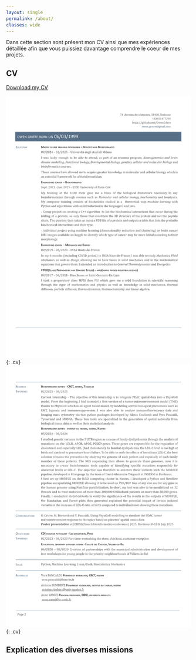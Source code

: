```yaml
---
layout: single
permalink: /about/
classes: wide
---
```


Dans cette section sont présent mon CV ainsi que mes expériences détaillée afin que vous puissiez davantage comprendre le coeur de mes projets.

## CV

[Download my CV](/assets/docs/CV_academique.pdf)

![CV](/assets/images/CV_academique_1.jpg){: .cv}
![CV](/assets/images/CV_academique_2.jpg){: .cv}

## Explication des diverses missions
